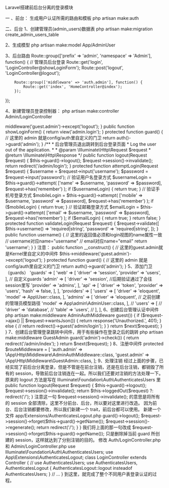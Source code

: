 Laravel搭建前后台分离的登录模块

一 、前台：
生成用户认证所需的路由和模板
php artisan make:auth


二、后台
1、创建管理员(admin_users)数据表
php artisan make:migration create_admin_users_table

2、生成模型
php artisan make:model App/AdminUser

3、后台路由
Route::group(['prefix' => 'admin', 'namespace' => 'Admin'], function() {
    	// 管理员后台登录
    	Route::get('login', 'LoginController@showLoginForm');
    	Route::post('logout', 'LoginController@logout');

    	Route::group(['middleware' => 'auth.admin'], function() {
    		Route::get('index', 'HomeController@index');
    	});
});

4、新建管理员登录控制器：
php artisan make:controller Admin/LoginController


<?php

namespace App\Http\Controllers\Admin;

use Illuminate\Http\Request;
use App\Http\Controllers\Controller;
use Illuminate\Foundation\Auth\AuthenticatesUsers;
use Debugbar;
class LoginController extends Controller
{
    //
    use AuthenticatesUsers;


    /**
     * Where to redirect users after login.
     *
     * @var string
     */
    protected $redirectTo = '/admin/index';

    /**
     * Create a new controller instance.
     *
     * @return void
     */
    public function __construct()
    {
        // 这里的guest.admin就是Kernel里自定义的中间件
        $this->middleware('guest.admin')->except('logout');
    }

    public function showLoginForm()
    {
        return view('admin.login');
    }

    protected function guard()
    {
        // 这里的 admin 就是config/auth里自定义的门卫
        return auth()->guard('admin');
    }

    /**
     * 后台管理员退出跳转到后台登录页面
     * Log the user out of the application.
     *
     * @param  \Illuminate\Http\Request  $request
     * @return \Illuminate\Http\Response
     */
    public function logout(Request $request)
    {
        $this->guard()->logout();

        $request->session()->invalidate();

        return redirect('/admin/login');
    }


    protected function attemptLogin(Request $request)
    {
        $username = $request->input('username');
        $password = $request->input('password');

        // 验证用户名登录方式
        $usernameLogin = $this->guard()->attempt(
            ['name' => $username, 'password' => $password], $request->has('remember')
        );
        if ($usernameLogin) {
            return true;
        }
        // 验证手机号登录方式
        $mobileLogin = $this->guard()->attempt(
            ['mobile' => $username, 'password' => $password], $request->has('remember')
        );
        if ($mobileLogin) {
            return true;
        }

        // 验证邮箱登录方式
        $emailLogin = $this->guard()->attempt(
            ['email' => $username, 'password' => $password], $request->has('remember')
        );
        if ($emailLogin) {
            return true;
        }
        return false;
    }

    protected function validateLogin(Request $request)
    {
        $request->validate([
            $this->username() => 'required|string',
            'password' => 'required|string',
        ]);
    }

    public function username()
    {
        // 这里的返回值必须和login视图的name属性一致
        // username对应name="username"
        // email对应name="email"
        return 'username';
    }
}


注意：
public function __construct()
    {
        // 这里的guest.admin就是Kernel里自定义的中间件
        $this->middleware('guest.admin')->except('logout');
    }


protected function guard()
    {
        // 这里的 admin 就是config/auth里自定义的门卫
        return auth()->guard('admin');
    }


5、添加门卫（guards）
'guards' => [
        'web' => [
            'driver' => 'session',
            'provider' => 'users',
        ],
        // 自定义guards
        'admin' => [
            'driver' => 'session',  //后期验证通过了会往session里写
            'provider' => 'admins',
        ],
        'api' => [
            'driver' => 'token',
            'provider' => 'users',
            'hash' => false,
        ],
    ],
'providers' => [
        'users' => [
            'driver' => 'eloquent',
            'model' => App\User::class,
        ],
        'admins' => [
            'driver' => 'eloquent',
            // 之前创建的管理员模型路径
            'model' => App\admin\AdminUser::class,
        ],
        // 'users' => [
        //     'driver' => 'database',
        //     'table' => 'users',
        // ],
    ],    

6、创建后台管理认证中间件
php artisan make:middleware AdminAuthMiddleware


<?php

namespace App\Http\Middleware;

use Closure;
use Illuminate\Support\Facades\Auth;
class AdminAuthMiddleware
{
    /**
     * Handle an incoming request.
     *
     * @param  \Illuminate\Http\Request  $request
     * @param  \Closure  $next
     * @return mixed
     */
    public function handle($request, Closure $next)
    {
        // 当 auth 中间件判定某个用户未认证，会返回一个 JSON 401 响应，
        // 或者，如果不是Ajax请求的话，将用户重定向到login命名路由（也就是登录页面）。
        
        // 这里的guard('admin')就是之前自定义的管门卫
        if (Auth::guard('admin')->guest()) {
            if ($request->ajax() || $request->wantsJson()) {
                return response('Unauthorized.', 401);
            } else {
                // 
                return redirect()->guest('admin/login');
            }
        }
        return $next($request);
    }
}


7、创建后台管理登录跳转中间件，用于有些操作在登录之后的跳转
php artisan make:middleware GuestAdmin


<?php
    public function handle($request, Closure $next)
    {
        if (auth()->guard('admin')->check()) {
             return redirect('/admin/index');
        }
 
        return $next($request);
    }

8、注册中间件
protected $routeMiddleware = [
    'auth.admin' => \App\Http\Middleware\AdminAuthMiddleware::class,
    'guest.admin' => \App\Http\Middleware\GuestAdmin::class,
];

9、处理注销
经过上面的步骤，已经实现了前后台分离登录，但是不管是在前台注销，还是在后台注销，都销毁了所有的 session，导致前后台注销连在一起。所以我们还要对注销的方法处理一下。
原来的 logout 方法是写在 Illuminate\Foundation\Auth\AuthenticatesUsers 里
public function logout(Request $request)
    {
        $this->guard()->logout();
        $request->session()->invalidate();
        return $this->loggedOut($request) ?: redirect('/');
    }

注意这一句
$request->session()->invalidate();

的意思是将所有的 session 全部清除，这里不分前台、后台，所以要对这里进行改造。
因为前台、后台注销都要修改，所以我们新建一个 trait，前后台都可以使用。
新建一个文件 app/Extensions/AuthenticatesLogout.php
<?php
namespace App\Extensions;
use Illuminate\Http\Request;
trait AuthenticatesLogout
{
    	public function logout(Request $request)
    	{
    		$this->guard()->logout();
    		$request->session()->forget($this->guard()->getName());
		$request->session()->regenerate();
		return redirect('/');
	}
}

我们将上面的那一句改成
 $request->session()->forget($this->guard()->getName());

只是删除掉当前 guard 所创建的 session，这样就达到了分别注销的目的。

修改 Auth/LoginController.php 和 Admin/LoginController.php
use Illuminate\Foundation\Auth\AuthenticatesUsers;
use App\Extensions\AuthenticatesLogout;
class LoginController extends Controller
{
    // use AuthenticatesUsers;
    use AuthenticatesUsers, AuthenticatesLogout {
      AuthenticatesLogout::logout insteadof AuthenticatesUsers;
    }
    // ...
}    

到这里，就完成了整个不同用户表登录认证的过程。